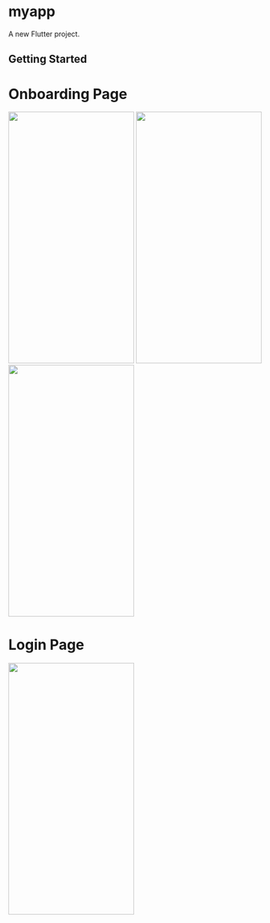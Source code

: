 # myapp

A new Flutter project.

## Getting Started

# Onboarding Page

<img src ="https://user-images.githubusercontent.com/60324463/186766144-51d96781-458e-46aa-b779-02e351678394.png"  width="250" height="500"> <img src ="https://user-images.githubusercontent.com/60324463/186766152-708bd08c-f10e-4d58-9179-126ed648a3a3.png"  width="250" height="500"> <img src ="https://user-images.githubusercontent.com/60324463/186766162-14e8c8ec-968e-4873-88ba-7be5c3c93a54.png"  width="250" height="500"> 

# Login Page
<img src="https://user-images.githubusercontent.com/60324463/186767006-a066b9f5-6dd2-4a86-b9c4-f093add1a5c9.png" width="250" height="500">
